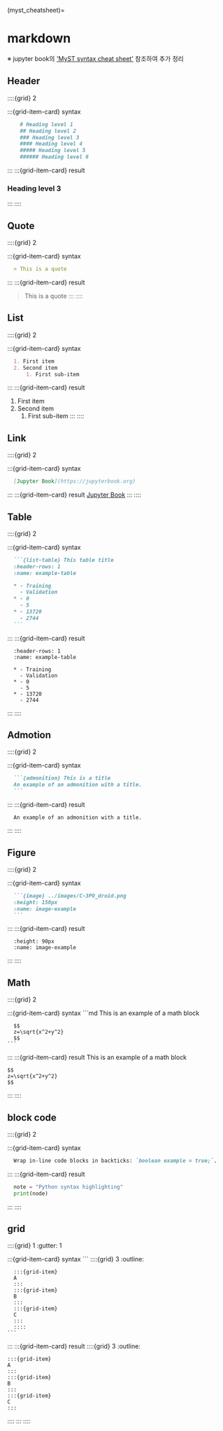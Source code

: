 (myst_cheatsheet)=
# markdown
※ jupyter book의 ['MyST syntax cheat sheet'](https://jupyterbook.org/en/stable/reference/cheatsheet.html#) 참조하여 추가 정리

## Header

::::{grid} 2

:::{grid-item-card} syntax
  ```md
      # Heading level 1
      ## Heading level 2
      ### Heading level 3
      #### Heading level 4
      ##### Heading level 5
      ###### Heading level 6
  ```
:::
:::{grid-item-card} result
  ### Heading level 3
:::
::::

## Quote

::::{grid} 2

:::{grid-item-card} syntax
  ```md
    > This is a quote
  ```
:::
:::{grid-item-card} result
  > This is a quote
:::
::::

## List

::::{grid} 2

:::{grid-item-card} syntax
  ```md
    1. First item
    2. Second item
        1. First sub-item
  ```
:::
:::{grid-item-card} result
  1. First item
  2. Second item
     1. First sub-item
:::
::::

## Link

::::{grid} 2

:::{grid-item-card} syntax
  ```md
    [Jupyter Book](https://jupyterbook.org)
  ```
:::
:::{grid-item-card} result
  [Jupyter Book](https://jupyterbook.org)
:::
::::

## Table

::::{grid} 2

:::{grid-item-card} syntax
  ````md
    ```{list-table} This table title
    :header-rows: 1
    :name: example-table

    * - Training
      - Validation
    * - 0
      - 5
    * - 13720
      - 2744
    ```
  ````
:::
:::{grid-item-card} result
  ```{list-table} This table title
    :header-rows: 1
    :name: example-table

    * - Training
      - Validation
    * - 0
      - 5
    * - 13720
      - 2744
  ```
:::
::::

## Admotion

::::{grid} 2

:::{grid-item-card} syntax
  ```md
    ```{admonition} This is a title
    An example of an admonition with a title.
    ```
  ```
:::
:::{grid-item-card} result
  ```{admonition} This is a title
    An example of an admonition with a title.
  ```
:::
::::

## Figure

::::{grid} 2

:::{grid-item-card} syntax
  ```md
    ```{image} ../images/C-3PO_droid.png
    :height: 150px
    :name: image-example
    ```
  ```
:::
:::{grid-item-card} result
  ```{image} ../tdc_logo_3.png
    :height: 90px
    :name: image-example
  ```
:::
::::

## Math

::::{grid} 2

  :::{grid-item-card} syntax
    ```md
      This is an example of a
      math block

      $$
      z=\sqrt{x^2+y^2}
      $$
    ```
  :::
  :::{grid-item-card} result
    This is an example of a
    math block

    $$
    z=\sqrt{x^2+y^2}
    $$
  :::
::::

## block code

::::{grid} 2

:::{grid-item-card} syntax
  ```md
    Wrap in-line code blocks in backticks: `boolean example = true;`.
  ```
:::
:::{grid-item-card} result
  ```python
    note = "Python syntax highlighting"
    print(node)
  ```
:::
::::

## grid

::::{grid} 1
  :gutter: 1

  :::{grid-item-card} syntax
    ```
      ::::{grid} 3
      :outline:

      :::{grid-item}
      A
      :::
      :::{grid-item}
      B
      :::
      :::{grid-item}
      C
      :::
      ::::
    ```
  :::
  :::{grid-item-card} result
  ::::{grid} 3
  :outline:

    :::{grid-item}
    A
    :::
    :::{grid-item}
    B
    :::
    :::{grid-item}
    C
    :::
  ::::
  :::
::::

